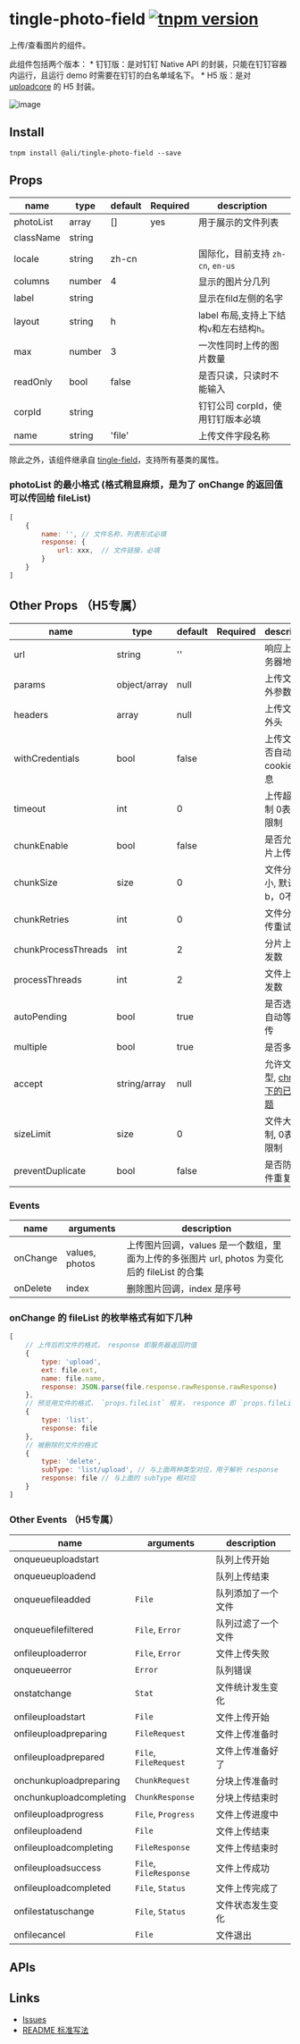 # tingle-photo-field [![tnpm version](http://web.npm.alibaba-inc.com/badge/v/@ali/tingle-photo-field.svg?style=flat-square)](http://web.npm.alibaba-inc.com/package/@ali/tingle-photo-field)

上传/查看图片的组件。

此组件包括两个版本：
    * 钉钉版：是对钉钉 Native API 的封装，只能在钉钉容器内运行，且运行 demo 时需要在钉钉的白名单域名下。
    * H5 版：是对 [uploadcore](https://github.com/uxcore/uploadcore) 的 H5 封装。

![image](https://img.alicdn.com/tfs/TB1L0TISXXXXXbDaXXXXXXXXXXX-350-240.png)

## Install

```
tnpm install @ali/tingle-photo-field --save
```

## Props

| name               | type          | default | Required   |  description |
|----------          |---------------|---------|------------|------------|
|photoList           | array         | []      |   yes      |用于展示的文件列表|
|className           | string        |         |            | |
|locale              | string        | zh-cn   |            | 国际化，目前支持 `zh-cn`, `en-us`|
|columns             | number        | 4       |            | 显示的图片分几列 |
|label               | string        |         |            | 显示在fild左侧的名字 |
|layout              | string        | h       |            | label 布局,支持上下结构`v`和左右结构`h`。|
|max                 | number        | 3       |            | 一次性同时上传的图片数量 |
|readOnly            | bool          | false   |            | 是否只读，只读时不能输入 |
|corpId              | string        |         |            | 钉钉公司 corpId，使用钉钉版本必填 |
|name                | string        | 'file'  |            | 上传文件字段名称 |

除此之外，该组件继承自 [tingle-field](https://salt-ui.github.io/components/tingle-field)，支持所有基类的属性。

### photoList 的最小格式 (格式稍显麻烦，是为了 onChange 的返回值可以传回给 fileList)

```javascript
[
    {
        name: '', // 文件名称，列表形式必填
        response: {
            url: xxx,  // 文件链接，必填
        }
    }
]
```


## Other Props （H5专属）

| name               | type          | default | Required   |  description |
|----------          |---------------|---------|------------|------------|
|url                 | string        | ''      |            | 响应上传服务器地址 |
|params              | object/array  | null    |            | 上传文件额外参数 |
|headers             | array         | null    |            | 上传文件额外头 |
|withCredentials     | bool          | false   |            | 上传文件是否自动附带cookie等信息 |
|timeout             | int           | 0       |            | 上传超时限制 0表示不限制 |
|chunkEnable         | bool          | false   |            | 是否允许分片上传 |
|chunkSize           | size          | 0       |            | 文件分片大小, 默认单位b，0不分片 |
|chunkRetries        | int           | 0       |            | 文件分片上传重试次数 |
|chunkProcessThreads | int           | 2       |            | 分片上传并发数 |
|processThreads      | int           | 2       |            | 文件上传并发数 |
|autoPending         | bool          | true    |            | 是否选择后自动等待上传 |
|multiple            | bool          | true    |            | 是否多选 | 
|accept              | string/array  | null    |            | 允许文件类型, [chrome 下的已知问题](http://stackoverflow.com/questions/39187857/inputfile-accept-image-open-dialog-so-slow-with-chrome) |
|sizeLimit           | size          | 0       |            | 文件大小限制, 0表示不限制 |
|preventDuplicate    | bool          | false   |            | 是否防止文件重复 |

### Events

| name     | arguments    | description      |
|----------|--------------|------------------|
| onChange | values, photos   | 上传图片回调，values 是一个数组，里面为上传的多张图片 url, photos 为变化后的 fileList 的合集|
| onDelete | index        | 删除图片回调，index 是序号 |

### onChange 的 fileList 的枚举格式有如下几种
```javascript
[
    // 上传后的文件的格式， response 即服务器返回的值
    {
        type: 'upload',
        ext: file.ext,
        name: file.name,
        response: JSON.parse(file.response.rawResponse.rawResponse)
    },
    // 预览用文件的格式， `props.fileList` 相关， responce 即 `props.fileList` 里传入的格式。
    {
        type: 'list',
        response: file
    },
    // 被删除的文件的格式
    {
        type: 'delete',
        subType: 'list/upload', // 与上面两种类型对应，用于解析 response
        response: file // 与上面的 subType 相对应
    }
]
```



### Other Events （H5专属）

| name     | arguments    | description      |
|----------|--------------|------------------|
|onqueueuploadstart | | 队列上传开始 |
|onqueueuploadend | | 队列上传结束 |
|onqueuefileadded | `File` | 队列添加了一个文件 |
|onqueuefilefiltered | `File`, `Error` | 队列过滤了一个文件 |
|onfileuploaderror | `File`, `Error` | 文件上传失败 | 
|onqueueerror | `Error` | 队列错误 |
|onstatchange | `Stat` | 文件统计发生变化 |
|onfileuploadstart | `File` | 文件上传开始 |
|onfileuploadpreparing | `FileRequest` | 文件上传准备时 |
|onfileuploadprepared | `File`, `FileRequest` | 文件上传准备好了 |
|onchunkuploadpreparing | `ChunkRequest` |  分块上传准备时 |
|onchunkuploadcompleting | `ChunkResponse` |  分块上传结束时 |
|onfileuploadprogress | `File`, `Progress` | 文件上传进度中 |
|onfileuploadend | `File` | 文件上传结束 |
|onfileuploadcompleting | `FileResponse` |  文件上传结束时 |
|onfileuploadsuccess | `File`, `FileResponse` | 文件上传成功 |
|onfileuploadcompleted | `File`, `Status`| 文件上传完成了 |
|onfilestatuschange | `File`, `Status` | 文件状态发生变化 |
|onfilecancel | `File` | 文件退出 |

## APIs

## Links

- [Issues](http://gitlab.alibaba-inc.com/tingle-ui/tingle-photo-field/issues)
- [README 标准写法](http://gitlab.alibaba-inc.com/tingle-ui/doc/blob/master/README%E6%A0%87%E5%87%86%E5%86%99%E6%B3%95.md)
